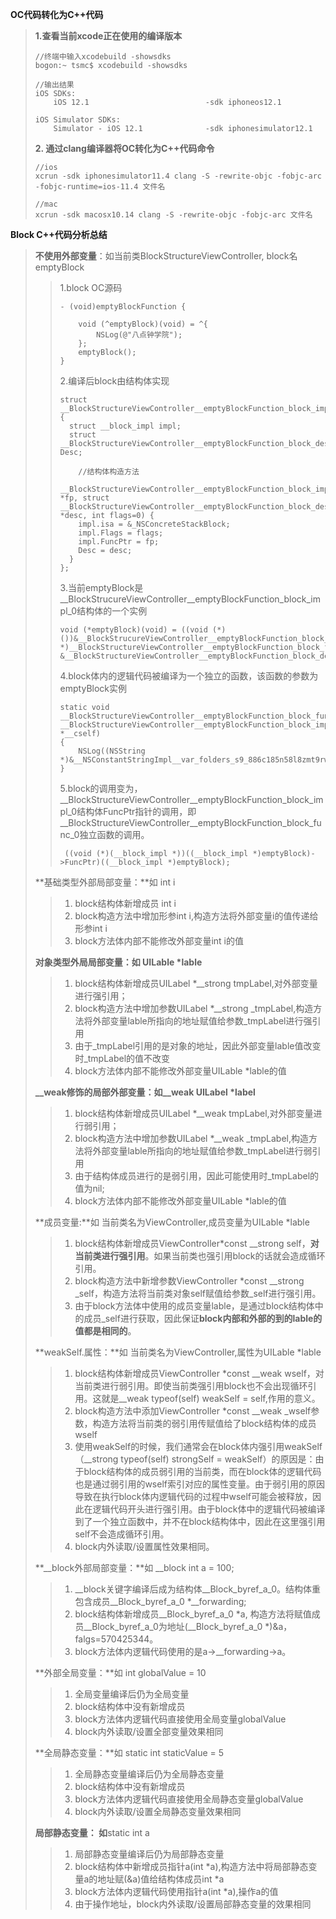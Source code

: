 **OC代码转化为C++代码**

> **1.查看当前xcode正在使用的编译版本**
>
> ```
> //终端中输入xcodebuild -showsdks
> bogon:~ tsmc$ xcodebuild -showsdks
>
> //输出结果
> iOS SDKs:
>     iOS 12.1                          -sdk iphoneos12.1
>
> iOS Simulator SDKs:
>     Simulator - iOS 12.1              -sdk iphonesimulator12.1
> ```
>
> **2. 通过clang编译器将OC转化为C++代码命令**
>
> ```
> //ios
> xcrun -sdk iphonesimulator11.4 clang -S -rewrite-objc -fobjc-arc -fobjc-runtime=ios-11.4 文件名
>
> //mac
> xcrun -sdk macosx10.14 clang -S -rewrite-objc -fobjc-arc 文件名
> ```

**Block C++代码分析总结**

> **不使用外部变量**：如当前类BlockStructureViewController,  block名emptyBlock
>
> > 1.block OC源码
> >
> > ```
> > - (void)emptyBlockFunction {
> >     
> >     void (^emptyBlock)(void) = ^{
> >         NSLog(@"八点钟学院");
> >     };
> >     emptyBlock();
> > }
> > ```
> >
> > 2.编译后block由结构体实现
> >
> > ```
> > struct __BlockStructureViewController__emptyBlockFunction_block_impl_0 {
> >   struct __block_impl impl;
> >   struct __BlockStructureViewController__emptyBlockFunction_block_desc_0* Desc;
> >
> >     //结构体构造方法
> >   __BlockStructureViewController__emptyBlockFunction_block_impl_0(void *fp, struct __BlockStructureViewController__emptyBlockFunction_block_desc_0 *desc, int flags=0) {
> >     impl.isa = &_NSConcreteStackBlock;
> >     impl.Flags = flags;
> >     impl.FuncPtr = fp;
> >     Desc = desc;
> >   }
> > };
> > ```
> >
> > 3.当前emptyBlock是\_\_BlockStrucureViewController\_\_emptyBlockFunction\_block\_impl\_0结构体的一个实例
> >
> > ```
> > void (*emptyBlock)(void) = ((void (*)())&__BlockStrucureViewController__emptyBlockFunction_block_impl_0((void *)__BlockStructureViewController__emptyBlockFunction_block_func_0, &__BlockStructureViewController__emptyBlockFunction_block_desc_0_DATA));
> > ```
> >
> > 4.block体内的逻辑代码被编译为一个独立的函数，该函数的参数为emptyBlock实例
> >
> > ```
> > static void __BlockStructureViewController__emptyBlockFunction_block_func_0(struct __BlockStructureViewController__emptyBlockFunction_block_impl_0 *__cself)
> > {
> >     NSLog((NSString *)&__NSConstantStringImpl__var_folders_s9_886c185n58l8zmt9rwkglcsc0000gn_T_BlockStructureViewController_9bab5e_mi_0);
> > }
> > ```
> >
> > 5.block的调用变为，\_\_BlockStructureViewController\_\_emptyBlockFunction\_block\_impl\_0结构体FuncPtr指针的调用，即\_\_BlockStructureViewController\_\_emptyBlockFunction\_block\_func\_0独立函数的调用。
> > ```
> >  ((void (*)(__block_impl *))((__block_impl *)emptyBlock)->FuncPtr)((__block_impl *)emptyBlock);
> > ```
>
> **基础类型外部局部变量：**如 int i
>
> > 1. block结构体新增成员 int i
> > 2. block构造方法中增加形参int i,构造方法将外部变量i的值传递给形参int i
> > 3. block方法体内部不能修改外部变量int i的值
>
> **对象类型外局局部变量：如 UILable \*lable**
>
> > 1. block结构体新增成员UILabel \*\_\_strong tmpLabel,对外部变量进行强引用；
> > 2. block构造方法中增加参数UILabel \*\_\_strong \_tmpLabel,构造方法将外部变量lable所指向的地址赋值给参数\_tmpLabel进行强引用
> > 3. 由于\_tmpLabel引用的是对象的地址，因此外部变量lable值改变时\_tmpLabel的值不改变
> > 4. block方法体内部不能修改外部变量UILable \*lable的值
>
> **\_\_weak修饰的局部外部变量：如\_\_weak UILabel \*label**
>
> > 1. block结构体新增成员UILabel \*\_\_weak tmpLabel,对外部变量进行弱引用；
> > 2. block构造方法中增加参数UILabel \*\_\_weak \_tmpLabel,构造方法将外部变量lable所指向的地址赋值给参数\_tmpLabel进行弱引用
> > 3. 由于结构体成员进行的是弱引用，因此可能使用时\_tmpLabel的值为nil;
> > 4. block方法体内部不能修改外部变量UILable \*lable的值
>
> **成员变量:**如 当前类名为ViewController,成员变量为UILable \*lable
>
> > 1. block结构体新增成员ViewController\*const \_\_strong self，**对当前类进行强引用**。如果当前类也强引用block的话就会造成循环引用。
> > 2. block构造方法中新增参数ViewController \*const \_\_strong \_self，构造方法将当前类对象self赋值给参数\_self进行强引用。
> > 3. 由于block方法体中使用的成员变量lable，是通过block结构体中的成员\_self进行获取，因此保证**block内部和外部的到的lable的值都是相同的**。
>
> **weakSelf.属性：**如 当前类名为ViewController,属性为UILable \*lable
>
> > 1. block结构体新增成员ViewController \*const \_\_weak wself，对当前类进行弱引用。即使当前类强引用block也不会出现循环引用。这就是\_\_weak typeof\(self\) weakSelf = self,作用的意义。
> > 2. block构造方法中添加ViewController \*const \_\_weak \_wself参数，构造方法将当前类的弱引用传赋值给了block结构体的成员wself
> > 3. 使用weakSelf的时候，我们通常会在block体内强引用weakSelf（\_\_strong typeof\(self\) strongSelf = weakSelf）的原因是：由于block结构体的成员弱引用的当前类，而在block体的逻辑代码也是通过弱引用的wself索引对应的属性变量。由于弱引用的原因导致在执行block体内逻辑代码的过程中wself可能会被释放，因此在逻辑代码开头进行强引用。由于block体中的逻辑代码被编译到了一个独立函数中，并不在block结构体中，因此在这里强引用self不会造成循环引用。
> > 4. block内外读取/设置属性效果相同。
>
> **\_\_block外部局部变量：**如 \_\_block int a = 100;
>
> > 1. \_\_block关键字编译后成为结构体\_\_Block\_byref\_a\_0。结构体重包含成员\_\_Block\_byref\_a\_0 \*\_\_forwarding;
> > 2. block结构体新增成员\_\_Block\_byref\_a\_0 \*a, 构造方法将赋值成员\_\_Block\_byref\_a\_0为地址\(\_\_Block\_byref\_a\_0 \*\)&a，falgs=570425344。
> > 3. block方法体内逻辑代码使用的是a-&gt;\_\_forwarding-&gt;a。
>
> **外部全局变量：**如 int globalValue = 10
>
> > 1. 全局变量编译后仍为全局变量
> > 2. block结构体中没有新增成员
> > 3. block方法体内逻辑代码直接使用全局变量globalValue
> > 4. block内外读取/设置全部变量效果相同
>
> **全局静态变量：**如 static int staticValue = 5
>
> > 1. 全局静态变量编译后仍为全局静态变量
> > 2. block结构体中没有新增成员
> > 3. block方法体内逻辑代码直接使用全局静态变量globalValue
> > 4. block内外读取/设置全局静态变量效果相同
>
> **局部静态变量： 如**static int a
>
> > 1. 局部静态变量编译后仍为局部静态变量
> > 2. block结构体中新增成员指针a\(int \*a\),构造方法中将局部静态变量a的地址赋\(&a\)值给结构体成员int \*a
> > 3. block方法体内逻辑代码使用指针a\(int \*a\),操作a的值
> > 4. 由于操作地址，block内外读取/设置局部静态变量的效果相同



